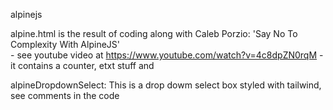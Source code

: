 alpinejs 

alpine.html is the result of coding along with Caleb Porzio: 'Say No To Complexity With AlpineJS'  
        - see youtube video at https://www.youtube.com/watch?v=4c8dpZN0rqM 
        - it contains a counter, etxt stuff and 


alpineDropdownSelect:
This is a drop dowm select box styled with tailwind, see comments in the code